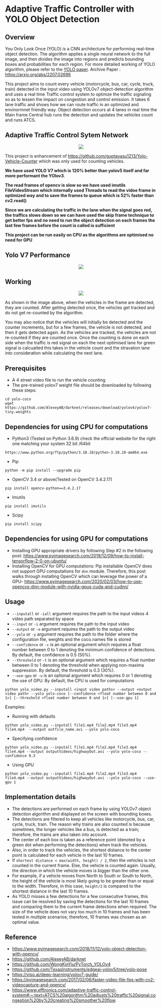 # Adaptive Traffic Controller with YOLO Object Detection

## Overview
You Only Look Once (YOLO) is a CNN architecture for performing real-time object detection. The algorithm applies a single neural network to the full image, and then divides the image into regions and predicts bounding boxes and probabilities for each region. For more detailed working of YOLO algorithm, please refer to the [YOLO paper](https://pjreddie.com/media/files/papers/YOLOv3.pdf).
Archive Paper : https://arxiv.org/abs/2207.02696 

This project aims to count every vehicle (motorcycle, bus, car, cycle, truck, train) detected in the input video using YOLOv7 object-detection algorithm and uses a real time Traffic control system to optimze the traffic signaling so as to lessen the impact on congestion and control emission. It takes 6 lane traffic and shows how we can route traffic in an optimized and envinormnet friendly way.
Object detection occurs at 4 lanes in real time the Main frame Central hub runs the detection and updates the vehicles count and runs ATCS.

## Adaptive Traffic Control Sytem Network
 <p align="center">
  <img src="https://github.com/karthikrao117/Adaptive-Traffic-Controller-with-YOLO-Object-Detection/blob/master/example_gif/ATCS_system.jpg">
</p>

This project is enhancement of https://github.com/guptavasu1213/Yolo-Vehicle-Counter which was only used for counting vehicles.  

**We have used YOLO V7 which is 120% better than yolov5 itself and far more performant the YOlov3**.

**The read frames of opencv is slow so we have used imutils FileVideoStream which internally used Threads to read the vidoe frame in optimized way and to save the frames to queue which is 52% faster than cv2.read()**

**Since we are calculating the traffic in the lane when the signal goes red, the traffics slows down so we can have used the skip frame technique  to get better fps and no need to run the object detection on each frames the last few frames before the count is called is sufficient**

**This project can be run easily on CPU as the algorithms are optimised no need for GPU**



## Yolo V7 Performance
 <p align="center">
  <img src="https://github.com/karthikrao117/Adaptive-Traffic-Controller-with-YOLO-Object-Detection/blob/master/example_gif/yolov7.png">
</p>

## Working 
<p align="center">
  <img src="https://github.com/karthikrao117/Adaptive-Traffic-Controller-with-YOLO-Object-Detection/blob/master/example_gif/highwayVideoExample.gif">
</p>
As shown in the image above, when the vehicles in the frame are detected, they are counted. After getting detected once, the vehicles get tracked and do not get re-counted by the algorithm. 

You may also notice that the vehicles will initially be detected and the counter increments, but for a few frames, the vehicle is not detected, and then it gets detected again. As the vehicles are tracked, the vehicles are not re-counted if they are counted once. 
Once the counting is done on each side when the traffic is red signal on each the next optimised lane for green signal is calcualted this takes in the vehicle count and the stravation lane into consideration while calculating the next lane.


## Prerequisites
* A 4 street video file to run the vehicle counting 
* The pre-trained yolov7 weight file should be downloaded by following these steps:
```
cd yolo-coco
wget https://github.com/AlexeyAB/darknet/releases/download/yolov4/yolov7-tiny.weights
``` 

## Dependencies for using CPU for computations
* Python3 (Tested on Python 3.6.9)
check the official website for the right one matching your system 32 bit /64bit
```
https://www.python.org/ftp/python/3.10.10/python-3.10.10-amd64.exe
```
* Pip
```
python -m pip install --upgrade pip
```
* OpenCV 3.4 or above(Tested on OpenCV 3.4.2.17)
```
pip install opencv-python==3.4.2.17
```
* Imutils 
```
pip install imutils
```
* Scipy
```
pip install scipy
```

## Dependencies for using GPU for computations
* Installing GPU appropriate drivers by following Step #2 in the following post:
https://www.pyimagesearch.com/2019/12/09/how-to-install-tensorflow-2-0-on-ubuntu/
* Installing OpenCV for GPU computations:
Pip installable OpenCV does not support GPU computations for `dnn` module. Therefore, this post walks through installing OpenCV which can leverage the power of a GPU-
https://www.pyimagesearch.com/2020/02/03/how-to-use-opencvs-dnn-module-with-nvidia-gpus-cuda-and-cudnn/
## Usage
* `--inputall` or `-iall` argument requires the path to the input videos 4 video path separated by space 
* `--input` or `-i` argument requires the path to the input video
* `--output` or `-o` argument requires the path to the output video
* `--yolo` or `-y` argument requires the path to the folder where the configuration file, weights and the coco.names file is stored
* `--confidence` or `-c` is an optional argument which requires a float number between 0 to 1 denoting the minimum confidence of detections. By default, the confidence is 0.5 (50%).
* `--threshold` or `-t` is an optional argument which requires a float number between 0 to 1 denoting the threshold when applying non-maxima suppression. By default, the threshold is 0.3 (30%).
* `--use-gpu` or `-u` is an optional argument which requires 0 or 1 denoting the use of GPU. By default, the CPU is used for computations
```
python yolo_video.py --inputall <input video paths> --output <output video path> --yolo yolo-coco [--confidence <float number between 0 and 1>] [--threshold <float number between 0 and 1>] [--use-gpu 1]
```
Examples: 
* Running with defaults
```
python yolo_video.py --inputall file1.mp4 file2.mp4 file3.mp4 file4.mp4  --output outfile_name.avi --yolo yolo-coco
```
* Specifying confidence
```
python yolo_video.py --inputall file1.mp4 file2.mp4 file3.mp4 file4.mp4 --output outputVideos/highwayOut.avi --yolo yolo-coco --confidence 0.3
```
* Using GPU
```
python yolo_video.py --inputall file1.mp4 file2.mp4 file3.mp4 file4.mp4 --output outputVideos/highwayOut.avi --yolo yolo-coco --use-gpu 1
```

## Implementation details
* The detections are performed on each frame by using YOLOv7 object detection algorithm and displayed on the screen with bounding boxes.
* The detections are filtered to keep all vehicles like motorcycle, bus, car, cycle, truck, train. The reason why trains are also counted is because sometimes, the longer vehicles like a bus, is detected as a train; therefore, the trains are also taken into account.
* The center of each box is taken as a reference point (denoted by a green dot when performing the detections) when track the vehicles.   
* Also, in order to track the vehicles, the shortest distance to the center point is calculated for each vehicle in the last 10 frames. 
* If `shortest distance < max(width, height) / 2`, then the vehicles is not counted in the current frame. Else, the vehicle is counted again. Usually, the direction in which the vehicle moves is bigger than the other one. 
* For example, if a vehicle moves from North to South or South to North, the height of the vehicle is most likely going to be greater than or equal to the width. Therefore, in this case, `height/2` is compared to the shortest distance in the last 10 frames. 
* As YOLO misses a few detections for a few consecutive frames, this issue can be resolved by saving the detections for the last 10 frames and comparing them to the current frame detections when required. The size of the vehicle does not vary too much in 10 frames and has been tested in multiple scenarios; therefore, 10 frames was chosen as an optimal value.

## Reference
* https://www.pyimagesearch.com/2018/11/12/yolo-object-detection-with-opencv/ 
* https://github.com/AlexeyAB/darknet
* https://github.com/WongKinYiu/PyTorch_YOLOv4
* https://github.com/TexasInstruments/edgeai-yolov5/tree/yolo-pose
* https://viso.ai/deep-learning/yolov7-guide/
* https://pyimagesearch.com/2017/02/06/faster-video-file-fps-with-cv2-videocapture-and-opencv/
* https://www.efftronics.com/adaptive-traffic-control-system#:~:text=ATCS%20algorithm%20adjusts%20traffic%20signal,congestion%20by%20creating%20smoother%20flow.
